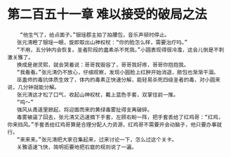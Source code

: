 # 第二百五十一章 难以接受的破局之法
        “他生气了，给点面子。”银瑶郡主拍了拍腰包，音乐声顿时停止。
       张元清瞪了银瑶一眼，旋即取出山神权杖：“你的脸怎么样，需要治疗吗。”
       “不用，五分钟内会恢复。圣者阶段的蛊素杀不死我。”小圆表现得很冷澹，这会儿倒是不刺激关雅了。
       换成是谢灵熙，就会哭着说：哥哥我毁容了，哥哥我好疼，哥哥你抱抱我。
       “我看看。”张元清仍不放心，仔细观察，发现小圆脸上红肿开始消退，脓包也渐渐干涸。
       巫蛊师的毒抗体质生效了，体内的毒素正快速分解，能轻易杀死四级圣者的毒，对小圆来说，几分钟就能分解。
       张元清这才松了口气，收起山神权杖，戴上蓝色手套，双掌往前一推。
       “呜～”
       强风从甬道里掀起，将迎面而来的黄绿毒雾扯得支离破碎。
       毒雾被逼了回去，张元清又迅速摘下手套，左顾右盼一阵，把手套丢给了红鸡哥：“红鸡，你来挡风。”手套丢给红鸡哥算是合理分配人力资源，红鸡哥不需要开会动脑子，他只要办事就行。
       “来来来。”张元清把大家召集起来，过来讨论一下，怎么过这个关卡。
       关雅语速飞快，简明扼要地把石窟的规则说了一遍。